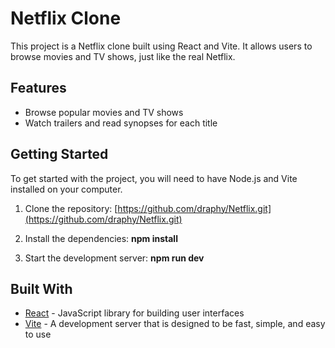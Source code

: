 # Netflix Clone

This project is a Netflix clone built using React and Vite. It allows users to browse movies and TV shows, just like the real Netflix.

## Features
- Browse popular movies and TV shows
- Watch trailers and read synopses for each title

## Getting Started

To get started with the project, you will need to have Node.js and Vite installed on your computer.

1. Clone the repository:  [https://github.com/draphy/Netflix.git](https://github.com/draphy/Netflix.git)

2. Install the dependencies:  **npm install**

3. Start the development server: **npm run dev**

## Built With
- [React](https://reactjs.org/) - JavaScript library for building user interfaces
- [Vite](https://github.com/vitejs/vite) - A development server that is designed to be fast, simple, and easy to use






